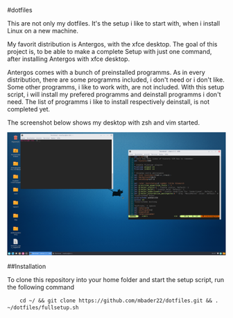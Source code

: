 #dotfiles

This are not only my dotfiles. It's the setup i like to start with, when i install Linux on a new machine.

My favorit distribution is Antergos, with the xfce desktop. The goal of this project is, to be able to make a complete Setup with just one command, after installing Antergos with xfce desktop.

Antergos comes with a bunch of preinstalled programms. As in every distribution, there are some programms included, i don't need or i don't like. Some other programms, i like to work with, are not included. With this setup script, i will install my prefered programms and deinstall programms i don't need. The list of programms i like to install respectively deinstall, is not completed yet.

The screenshot below shows my desktop with zsh and vim started.

![screenshot of current desktop](screenshot.png)

##Installation

To clone this repository into your home folder and start the setup script, run the following command

        cd ~/ && git clone https://github.com/mbader22/dotfiles.git && . ~/dotfiles/fullsetup.sh
